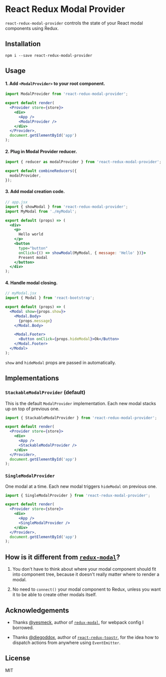 # React Redux Modal Provider

`react-redux-modal-provider` controls the state of your React modal components using Redux.

## Installation
```
npm i --save react-redux-modal-provider
```

## Usage

#### 1. Add `<ModalProvider>` to your root component.

```jsx
import ModalProvider from 'react-redux-modal-provider';

export default render(
  <Provider store={store}>
    <div>
      <App />
      <ModalProvider />
    </div>
  </Provider>,
  document.getElementById('app')
);
```

#### 2. Plug in Modal Provider reducer.

```jsx
import { reducer as modalProvider } from 'react-redux-modal-provider';

export default combineReducers({
  modalProvider,
});
```

#### 3. Add modal creation code.

```jsx
// app.jsx
import { showModal } from 'react-redux-modal-provider';
import MyModal from './myModal';

export default (props) => (
  <div>
    <p>
      Hello world
    </p>
    <button
      type="button"
      onClick={() => showModal(MyModal, { message: 'Hello' })}>
      Present modal
    </button>
  </div>
);
```

#### 4. Handle modal closing.

```jsx
// myModal.jsx
import { Modal } from 'react-bootstrap';

export default (props) => (
  <Modal show={props.show}>
    <Modal.Body>
      {props.message}
    </Modal.Body>

    <Modal.Footer>
      <Button onClick={props.hideModal}>Ok</Button>
    </Modal.Footer>
  </Modal>
);
```

`show` and `hideModal` props are passed in automatically.

## Implementations

### `StackableModalProvider` (default)

This is the default `ModalProvider` implementation. Each new modal stacks up on top of previous one.

```jsx
import { StackableModalProvider } from 'react-redux-modal-provider';

export default render(
  <Provider store={store}>
    <div>
      <App />
      <StackableModalProvider />
    </div>
  </Provider>,
  document.getElementById('app')
);
```

### `SingleModalProvider`

One modal at a time. Each new modal triggers `hideModal` on previous one.

```jsx
import { SingleModalProvider } from 'react-redux-modal-provider';

export default render(
  <Provider store={store}>
    <div>
      <App />
      <SingleModalProvider />
    </div>
  </Provider>,
  document.getElementById('app')
);
```

## How is it different from [`redux-modal`](https://github.com/yesmeck/redux-modal)?

1. You don't have to think about where your modal component should fit into component tree, because it doesn't really matter where to render a modal.

2. No need to `connect()` your modal component to Redux, unless you want it to be able to create other modals itself.

## Acknowledgements

* Thanks [@yesmeck](https://github.com/yesmeck), author of [`redux-modal`](https://github.com/yesmeck/redux-modal), for webpack config I borrowed.

* Thanks [@diegoddox](https://github.com/diegoddox), author of [`react-redux-toastr`](https://github.com/diegoddox/react-redux-toastr), for the idea how to dispatch actions from anywhere using `EventEmitter`.

## License
MIT
